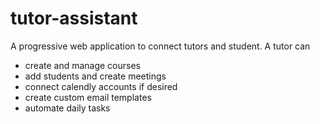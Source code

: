 # tutor-assistant
A progressive web application to connect tutors and student.
A tutor can
- create and manage courses
- add students and create meetings
- connect calendly accounts if desired
- create custom email templates
- automate daily tasks
